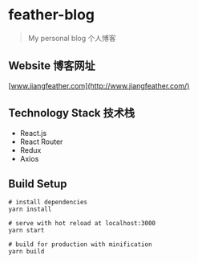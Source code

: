 # feather-blog

> My personal blog
> 个人博客

## Website 博客网址

[www.jiangfeather.com](http://www.jiangfeather.com/)

## Technology Stack 技术栈

* React.js
* React Router
* Redux
* Axios

## Build Setup

```
# install dependencies
yarn install

# serve with hot reload at localhost:3000
yarn start

# build for production with minification
yarn build
```

